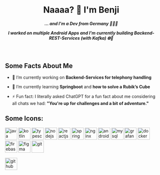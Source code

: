 <h1 align="center">Naaaa? 👋 I'm Benji</h1>

<h5 align="center">
... and I'm a Dev from Germany 🤖🇩🇪
  
I worked on multiple Android Apps and I'm currently building Backend-REST-Services (with Kafka) 🌐🔀</h5><br>

<h2 align="left">Some Facts About Me</h2>

- 🔭 I’m currently working on **Backend-Services for telephony handling**

- 🌱 I’m currently learning **Springboot** and **how to solve a Rubik’s Cube**

- ⚡ Fun fact: I literally asked ChatGPT for a fun fact about me considering all chats we had: **"You're up for challenges and a bit of adventure."**

<h2 align="left">Some Icons:</h2>

<p align='left'>
<img src="https://raw.githubusercontent.com/ryantusi/Github_Profile_README_Generator/main/src/images/icons/ProgrammingLanguages/java.svg" width='40' height='40' title='java'/>
<img src="https://raw.githubusercontent.com/ryantusi/Github_Profile_README_Generator/main/src/images/icons/MobileAppDevelopment/kotlin.svg" width='40' height='40' title='kotlin'/>
<img src="https://raw.githubusercontent.com/ryantusi/Github_Profile_README_Generator/main/src/images/icons/ProgrammingLanguages/typescript.svg" width='40' height='40' title='typescript'/>
  <img src="https://raw.githubusercontent.com/ryantusi/Github_Profile_README_Generator/main/src/images/icons/BackendDevelopment/nodejs.svg" width='40' height='40' title='nodejs'/>
<img src="https://raw.githubusercontent.com/ryantusi/Github_Profile_README_Generator/main/src/images/icons/FrontendDevelopment/reactjs.svg" width='40' height='40' title='reactjs'/>
<img src="https://raw.githubusercontent.com/ryantusi/Github_Profile_README_Generator/main/src/images/icons/BackendDevelopment/spring.svg" width='40' height='40' title='spring'/>
<img src="https://raw.githubusercontent.com/ryantusi/Github_Profile_README_Generator/main/src/images/icons/BackendDevelopment/nginx.svg" width='40' height='40' title='nginx'/>
<img src="https://raw.githubusercontent.com/ryantusi/Github_Profile_README_Generator/main/src/images/icons/MobileAppDevelopment/android.svg" width='40' height='40' title='android'/>
<img src="https://raw.githubusercontent.com/ryantusi/Github_Profile_README_Generator/main/src/images/icons/Database/mysql.svg" width='40' height='40' title='mysql'/>
<img src="https://raw.githubusercontent.com/ryantusi/Github_Profile_README_Generator/main/src/images/icons/DataVisualization/grafana.svg" width='40' height='40' title='grafana'/>
<img src="https://raw.githubusercontent.com/ryantusi/Github_Profile_README_Generator/main/src/images/icons/Devops/docker.svg" width='40' height='40' title='docker'/>
<img src="https://raw.githubusercontent.com/ryantusi/Github_Profile_README_Generator/main/src/images/icons/BaaS/firebase.svg" width='40' height='40' title='firebase'/>
<img src="https://raw.githubusercontent.com/ryantusi/Github_Profile_README_Generator/main/src/images/icons/Software/figma.svg" width='40' height='40' title='figma'/>
<img src="https://raw.githubusercontent.com/ryantusi/Github_Profile_README_Generator/main/src/images/icons/Other/git.svg" width='40' height='40' title='git'/></p>

<p align='left'><a href="https://github.com/b-squared42"><img src="https://raw.githubusercontent.com/ryantusi/Github_Profile_README_Generator/main/src/images/icons/Social/github.svg" width="40" height='40' title="github"/></a></p>
